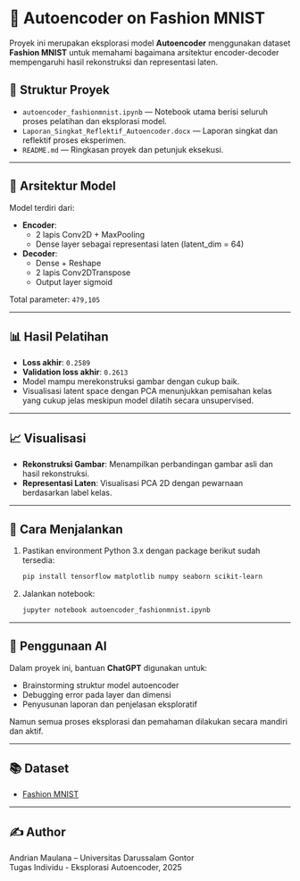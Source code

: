# 🧠 Autoencoder on Fashion MNIST

Proyek ini merupakan eksplorasi model **Autoencoder** menggunakan dataset **Fashion MNIST** untuk memahami bagaimana arsitektur encoder-decoder mempengaruhi hasil rekonstruksi dan representasi laten.

## 📁 Struktur Proyek

- `autoencoder_fashionmnist.ipynb` — Notebook utama berisi seluruh proses pelatihan dan eksplorasi model.
- `Laporan_Singkat_Reflektif_Autoencoder.docx` — Laporan singkat dan reflektif proses eksperimen.
- `README.md` — Ringkasan proyek dan petunjuk eksekusi.

---

## 🚀 Arsitektur Model

Model terdiri dari:
- **Encoder**:
  - 2 lapis Conv2D + MaxPooling
  - Dense layer sebagai representasi laten (latent_dim = 64)
- **Decoder**:
  - Dense + Reshape
  - 2 lapis Conv2DTranspose
  - Output layer sigmoid

Total parameter: `479,105`

---

## 📊 Hasil Pelatihan

- **Loss akhir**: `0.2589`
- **Validation loss akhir**: `0.2613`
- Model mampu merekonstruksi gambar dengan cukup baik.
- Visualisasi latent space dengan PCA menunjukkan pemisahan kelas yang cukup jelas meskipun model dilatih secara unsupervised.

---

## 📈 Visualisasi

- **Rekonstruksi Gambar**: Menampilkan perbandingan gambar asli dan hasil rekonstruksi.
- **Representasi Laten**: Visualisasi PCA 2D dengan pewarnaan berdasarkan label kelas.

---

## 🧪 Cara Menjalankan

1. Pastikan environment Python 3.x dengan package berikut sudah tersedia:
    ```bash
    pip install tensorflow matplotlib numpy seaborn scikit-learn
    ```

2. Jalankan notebook:
    ```bash
    jupyter notebook autoencoder_fashionmnist.ipynb
    ```

---

## 🤖 Penggunaan AI

Dalam proyek ini, bantuan **ChatGPT** digunakan untuk:
- Brainstorming struktur model autoencoder
- Debugging error pada layer dan dimensi
- Penyusunan laporan dan penjelasan eksploratif

Namun semua proses eksplorasi dan pemahaman dilakukan secara mandiri dan aktif.

---

## 📚 Dataset

- [Fashion MNIST](https://github.com/zalandoresearch/fashion-mnist)

---

## ✍️ Author

Andrian Maulana – Universitas Darussalam Gontor  
Tugas Individu - Eksplorasi Autoencoder, 2025
